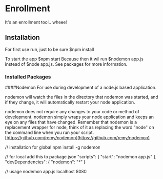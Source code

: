 # Enrollment

It's an enrollment tool.. wheee!

## Installation
For first use run, just to be sure
  $npm install

To start the app
  $npm start
Because then it wil run $nodemon app.js instead of $node app.js. See packages for more information.

### Installed Packages

####Nodemon
For use during development of a node.js based application.

nodemon will watch the files in the directory that nodemon was started, and if they change, it will automatically restart your node application.

nodemon does not require any changes to your code or method of development. nodemon simply wraps your node application and keeps an eye on any files that have changed. Remember that nodemon is a replacement wrapper for node, think of it as replacing the word "node" on the command line when you run your script.
[https://github.com/remy/nodemon](https://github.com/remy/nodemon)

  // installation for global
  npm install -g nodemon

  // for local add this to package.json
  "scripts": {
    "start": "nodemon app.js"
  },
  "devDependencies": {
    "nodemon": "*"
  }
  
  // usage
  nodemon app.js localhost 8080
